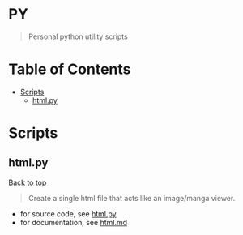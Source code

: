 # PY <!-- omit in toc -->
> Personal python utility scripts

<!-- omit in toc -->
# Table of Contents
- [Scripts](#scripts)
    - [html.py](#htmlpy)

# Scripts
## html.py
[Back to top](#table-of-contents)

> Create a single html file that acts like an image/manga viewer.

- for source code, see [html.py](./src/html.py)
- for documentation, see [html.md](./doc/html.md)